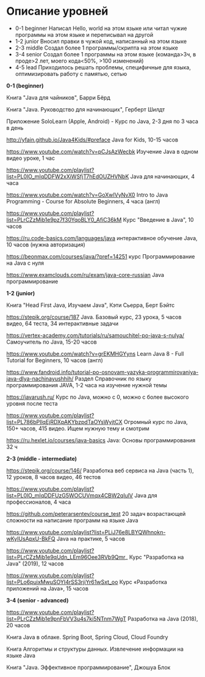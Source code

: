 # Описание уровней
<ul>
    <li>0-1 beginner Написал Hello, world на этом языке или читал чужие программы на этом языке и переписывал на другой</li>
    <li>1-2 junior Вносил правки в чужой код, написанный на этом языке</li>
    <li>2-3 middle Создал более 1 программы/скрипта на этом языке</li>
    <li>3-4 senior Создал более 1 программы на этом языке (команда>3ч, в проде>2 лет, моего кода<50%, >100 изменений)</li>
    <li>4-5 lead Приходилось решать проблемы, специфичные для языка, оптимизировать работу с памятью, сетью</li>
</ul>

**0-1 (beginner)**

Книга "Java для чайников", Барри Бёрд

Книга "Java. Руководство для начинающих", Герберт Шилдт

Приложение SoloLearn (Apple, Android) - Курс по Java, 2-3 дня по 3 часа в день

http://yfain.github.io/Java4Kids/#preface Java for Kids, 10-15 часов

https://www.youtube.com/watch?v=pCJsAzWecbk Изучение Java в одном видео уроке, 1 час

https://www.youtube.com/playlist?list=PL0lO_mIqDDFW2xXiWSfjT7hEdOUZHVNbK Java для начинающих, 4 часа

https://www.youtube.com/watch?v=GoXwIVyNvX0 Intro to Java Programming - Course for Absolute Beginners, 4 часа (англ)

https://www.youtube.com/playlist?list=PLrCZzMib1e9pz7f30YqoBLY0_AfiC36kM Курс "Введение в Java", 10 часов

https://ru.code-basics.com/languages/java  интерактивное обучение Java, 10 часов (нужна авторизация)

https://beonmax.com/courses/java/?pref=14251 курс Программирование на Java с нуля

https://www.examclouds.com/ru/exam/java-core-russian Java программирование


**1-2 (junior)**

Книга "Head First Java, Изучаем Java", Кэти Сьерра, Берт Бэйтс

https://stepik.org/course/187 Java. Базовый курс, 23 урока, 5 часов видео, 64 теста, 34 интерактивные задачи

https://vertex-academy.com/tutorials/ru/samouchitel-po-java-s-nulya/ Самоучитель по Java, 15-20 часов

https://www.youtube.com/watch?v=grEKMHGYyns Learn Java 8 - Full Tutorial for Beginners, 10 часов (англ)

https://www.fandroid.info/tutorial-po-osnovam-yazyka-programmirovaniya-java-dlya-nachinayushhih/ Раздел Справочник по языку программирования JAVA, 1-2 часа на изучение нужной темы

https://javarush.ru/ Курс по Java, можно с 0, можно с более высокого уровня после теста

https://www.youtube.com/playlist?list=PL786bPIlqEjRDXpAKYbzpdTaOYsWyjtCX  Огромный курс по Java, 150+ часов, 415 видео. Ищем нужную тему и смотрим

https://ru.hexlet.io/courses/java-basics  Java: Основы программирования 32 ч

**2-3 (middle - intermediate)**

https://stepik.org/course/146/ Разработка веб сервиса на Java (часть 1), 12 уроков, 8 часов видео, 46 тестов

https://www.youtube.com/playlist?list=PL0lO_mIqDDFUzG5WOCUVmqx4CBW2qIulV Java для профессионалов, 4 часа

https://github.com/peterarsentev/course_test 20 задач возрастающей сложности на написание программ на языке Java

https://www.youtube.com/playlist?list=PLiJ76e8LBYQWhnokn-wKyIUsApxU-BkFQ Java на практике, 5 часов

https://www.youtube.com/playlist?list=PLrCZzMib1e9qUdn_LEm96Oee3RVb9Qmr_ Курс "Разработка на Java" (2019), 12 часов

https://www.youtube.com/playlist?list=PLo6puixMwuSOYI4rSS3rjiYr61wSxt_oo Курс «Разработка приложений на Java», 15 часов

**3-4 (senior - advanced)**

https://www.youtube.com/playlist?list=PLrCZzMib1e9pnFbVV3u4s7ki5NTnm7WgT Разработка на Java (2018), 20 часов

Книга Java в облаке. Spring Boot, Spring Cloud, Cloud Foundry

Книга Алгоритмы и структуры данных. Извлечение информации на языке Java

Книга "Java. Эффективное программирование", Джошуа Блок

